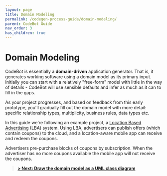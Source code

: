 ```yaml
---
layout: page
title: Domain Modeling
permalink: /codegen-process-guide/domain-modeling/
parent: CodeBot Guide
nav_order: 3
has_children: true
---
```


# Domain Modeling

CodeBot is essentially a **domain-driven** application generator. That is, it generates working software using a domain model as its primary input. Initially you can start with a relatively "free-form" model with little in the way of details - CodeBot will use sensible defaults and infer as much as it can to fill in the gaps.

As your project progresses, and based on feedback from this early prototype, you'll gradually fill out the domain model with more detail: specific relationship types, multiplicity, business rules, data types etc.



In this guide we're following an example project, a [Location Based Advertising](../lba-example-project) (LBA) system. Using LBA, advertisers can publish offers (which contain coupons) to the cloud, and a location-aware mobile app can receive and redeem the coupons.

Advertisers pre-purchase blocks of coupons by subscription. When the advertiser has no more coupons available the mobile app will not receive the coupons.

> **[> Next: Draw the domain model as a UML class diagram](class-diagrams)**




